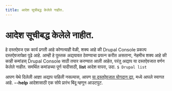 ```yaml
---
title: आदेश सूचीबद्ध केलेले नाहीत.
---
```

# आदेश सूचीबद्ध केलेले नाहीत.
हे दस्तऐवज एक कार्य प्रगती आहे कोणत्याही वेळी, शक्य आहे की Drupal Console प्रकल्प दस्तऐवजापेक्षा पुढे आहे. आम्ही हे पुस्तक अद्ययावत ठेवण्याचा प्रयत्न करीत असताना, नेहमीच शक्य आहे की काही कमांडस् Drupal Console साठी तयार करण्यात आली आहेत, परंतु अद्याप या दस्तऐवजात वर्णन केलेले नाहीत. समर्थित कमांडच्या पूर्ण यादीसाठी, **list** आदेश वापरा, उदा. `$ Drupal list`

आपण येथे दिलेली आज्ञा अद्याप पाहिली नसल्यास, आपण [या दस्तऐवजात योगदान द्या](../contributing/contributing-to-the-book "Contribute to the Drupal Console documentation"), मध्ये आपले स्वागत आहे. **--help** आदेशासाठी एक सोपे प्रारंभ बिंदू म्हणून आउटपुट.
